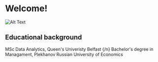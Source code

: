 # Welcome!
![Alt Text]([https://media.giphy.com/media/vFKqnCdLPNOKc/giphy.gif])

## Educational background
 MSc Data Analytics, Queen's Univeristy Belfast {/n}
 Bachelor's degree in Managament, Plekhanov Russian University of Economics
